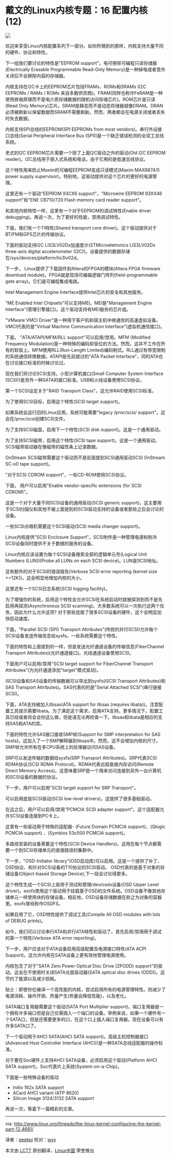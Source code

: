 戴文的Linux内核专题：16 配置内核 (12)
================================================================================
![](http://www.linux.org/attachments/slide-jpg.539/)

欢迎来享受Linux内核配置系列下一部分。如你所猜到的那样，内核支持大量不同的硬件、协议和特性。

下一组我们要讨论的特性是"EEPROM support"。电可擦除可编程只读存储器(Electrically Erasable Programmable Read-Only Memory)是一种掉电或者意外关闭后不会擦除内容的存储器。

内核支持在I2C卡上的EEPROM芯片包括FRAMs、ROMs和SRAMs (I2C EEPROMs / RAMs / ROMs 来自多数供货商)。FRAM(同样也称作FeRAM是一种使用铁电原理而不是电介质存储数据的随机访问存储芯片)。ROM芯片是只读(Read Only Memory)芯片。SRAM是静态而不是动态存储器就像DRAM。DRAN必须被刷新以保留数据而SRAM不需要刷新。然而，两者都会在电源关闭或者丢失时失去数据。

内核支持SPI总线的EEPROM(SPI EEPROMs from most vendors)。串行外设接口总线(Serial Peripheral Interface Bus (SPI))是一个缺乏错误检测的全双工总线系统。

老式的I2C EEPROM芯片需要一个除了上面I2C驱动之外的驱动(Old I2C EEPROM reader)。I2C总线用于嵌入式系统和电话，由于它用的是低速总线协议。

这个特性用来防止Maxim的可编程EEPROM变成只读模式(Maxim MAX6874/5 power supply supervisor)。特别地，这驱动提供对这个芯片的更好的电源管理。

这里还有一个驱动"EEPROM 93CX6 support"，"Microwire EEPROM 93XX46 support"和"ENE CB710/720 Flash memory card reader support"。

和其他内核特性一样，这里有一个对于EEPROM的调试特性(Enable driver debugging)。再说一次，为了更好的性能，禁用调试特性。

下面，我们有一个TI特性(Shared transport core driver)。这个驱动提供对于BT/FM和GPS芯片的传输协议。

下面的驱动支持I2C LIS3LV02Dx加速度计(STMicroeletronics LIS3LV02Dx three-axis digital accelerometer (I2C))。设备提供的数据存储在/sys/devices/platform/lis3lv02d。

下一步， Linux提供了下载固件到Altera的FPGA的模块(Altera FPGA firmware download module)。FPGA就是现场可编辑逻辑门阵列(field-programmable gate array)。它们是可编程集成电路。

Intel Management Engine Interface提供Intel芯片的安全和其他服务。

"ME Enabled Intel Chipsets"可以支持MEI。MEI是"Management Engine Interface"(管理引擎接口)。这个驱动支持有MEI服务的芯片组。

"VMware VMCI Driver"是一种用于客户机和宿主机中继通信的高速虚拟设备。VMCI代表的是"Virtual Machine Communication Interface"(虚拟机通信接口)。

下面， "ATA/ATAPI/MFM/RLL support"可以启用/禁用。MFM (Modified Frequency Modulation)是一种特殊的编码软驱位的方法。然而，这并不工作在所有的软驱上。MFM使用RLL(Run-Length Limited)编码制式。RLL通过有带宽限制的系统通信转换数据。ATAPI是先前提过的"ATA Packet Interface"，同时ATA也在讨论接口标准的时候讨论过。

现在我们将讨论SCSI支持。小型计算机接口(Small Computer System Interface (SCSI))是另外一种SATA的接口标准。USB和火线设备使用SCSI协议。

第一个SCSI设定关于"RAID Transport Class"。这允许RAID使用SCSI标准。

为了使用SCSI目标，启用这个特性(SCSI target support)。

如果系统会运行旧的Linux应用，系统可能需要"legacy /proc/scsi/ support"。这会在/proc/scsi创建SCSI文件。

为了支持SCSI磁盘，启用下一个特性(SCSI disk support)。这是一个通用驱动。

为了支持SCSI磁带，启用这个特性(SCSI tape support)。这是一个通用驱动。SCSI磁带驱动器在像磁带的磁性条上记录数据。

OnStream SCSI磁带需要这个驱动而不是前面提到SCSI通用驱动SCSI OnStream SC-x0 tape support)。

"对于SCSI CDROM support"，一些CD-ROM使用SCSI协议。

下面， 用户可以启用"Enable vendor-specific extensions (for SCSI CDROM)"。

这是一个对于大量不同SCSI设备的通用驱动(SCSI generic support)。这主要用于SCSI扫描仪和其他不被上面提到的SCSI驱动支持的设备或者那些之后会讨论的设备。

一些SCSI点唱机需要这个SCSI驱动(SCSI media changer support)。

Linux内核提供"SCSI Enclosure Support"。SCSI附件是一种管理电源和制冷SCSI设备同时提供不关于数据的服务的设备。

Linux内核应该设置为每个SCSI设备搜索全部的逻辑单元号(Logical Unit Numbers (LUN))(Probe all LUNs on each SCSI device)。LUN是SCSI地址。

这有额外的对于SCSI的错误报告(Verbose SCSI error reporting (kernel size +=12K))。这会明显地增加内核的大小。

这里还有一个SCSI日志系统(SCSI logging facility)。

为了增强你的系统，启用这个特性会允许SCSI在系统启动时就被探测到而不是先启用再探测(Asynchronous SCSI scanning)。大多数系统可以一次执行这两个任务，因此为什么允许这项? 对于那些连接了很多SCSI设备的硬件，这个会明显加快启动速度。

下面，"Parallel SCSI (SPI) Transport Attributes"(传统的并行SCSI)允许每个SCSI设备发送传输信息给sysfs。一些系统需要这个特性。

下面的特性和上面提到的一样，但是发送光纤通道设备的传输信息(FiberChannel Transport Attributes)(光纤通道接口)。光线通道设备使用SCSI。

下面用户可以启用/禁用"SCSI target support for FiberChannel Transport Attributes"(为光纤通道添加"target"模式驱动)。

iSCSI设备和SAS设备的传输数据可以导出到sysfs(iSCSI Transport Attributes)和SAS Transport Attributes)。SAS代表的的是"Serial Attached SCSI"(串行链接SCSI)。

下面，ATA支持被加入libsas(ATA support for libsas (requires libata))。注意配置工具提示需要libata。为了满足这个需求，启用ATA支持。更多情况下，配置工具已经或者将会会你这么做，但是请无论再检查一下。libsas和libata是相应的支持SAS和ATA的库。

下面的特性允许SAS接口接收SMP帧(Support for SMP interpretation for SAS hosts)。这加入了一个SMP解释器到libsas中。然而，这不会增加内核的尺寸。SMP帧允许所有在多CPU系统上的处理器访问SAS设备。

SRP可以发送传输的数据给sysfs(SRP Transport Attributes)。SRP代表SCSI RDMA协议(SCSI RDMA Protocol)。RDMA代表远程直接内存访问(Remote Direct Memory Access)。这意味着SRP是一个用来访问连接到另外一台计算机的SCSI设备的数据的协议。

下一步，用户可以启用"SCSI target support for SRP Transport"。

可以启用底层SCSI驱动(SCSI low-level drivers)。这提供了很多基础驱动。

在这之后，用户可以启用/禁用"PCMCIA SCSI adapter support"。这个适配器允许SCSI设备连接到PC卡上。

这里有一些驱动用于特殊的适配器- (Future Domain PCMCIA support)、(Qlogic PCMCIA support) 、(Symbios 53c500 PCMCIA support)。

多路径安装的设备需要这个特性(SCSI Device Handlers)。这用在每个节点都需要一个到SCSI存储单元的直接路径的集群中。

下一步，"OSD-Initiator library"(OSD启动库)可以启用。这是一个提供了补丁、OSD协议、和针对SCSI设备的T10协议的SCSI驱动。 OSD代表的是基于对象的存储设备(Object-based Storage Device);下一段会讨论得更多。

这个特性生成一个SCSI上层用于测试和管理/dev/osdx设备(OSD Upper Level driver)。exofs使用这个驱动用于挂载基于OSD的文件系统。OSD设备不像其他存储单元一样使用块的存储设备。相反地，OSD设备存储数据在称之为对象的容器里。exofs曾经称作OSDFS。

如果启用了它，OSD特性提供了调试工具(Compile All OSD modules with lots of DEBUG prints)。

如今，我们可以讨论串行ATA和并行ATA特性和驱动了。首先启用/禁用用于调试的第一个特性(Verbose ATA error reporting)。

下一步，用户应该对于ATA设备启用高级配置及电源接口特性(ATA ACPI Support)。这允许内核在SATA设备上更有效地管理电源使用。

内核包含了对于"SATA Zero Power Optical Disc Drive (ZPODD) support"的驱动。这会在不使用时关闭SATA光盘驱动器(SATA optical disc drives (ODD))。这节约了能源以及减少损耗。

贴士：即使你在编译一个高性能的内核，尝试启用所有的电源管理特性。则减少了电源消耗、操作开销、热量产生(热量会降低性能)，以及老化。

SATA端口复用器需要这个驱动(SATA Port Multiplier support)。端口复用器是一个拥有许多端口但是自己仅需插入一个端口的设备。举例来说，如果一个硬件有一个SATA口，但是还需要更多的口，在这个口上插入端口复用器。现在设备可以有许多SATA口了。

下一个驱动用于AHCI SATA(AHCI SATA support)。高级主机控制器接口(Advanced Host Controller Interface (AHCI))是一种SATA总线适配器的操作标准。

对于要在Soc硬件上支持AHCI SATA设备，必须启用这个驱动(Platform AHCI SATA support)。Soc代表片上系统(System-on-a-Chip)。

下面是一些特殊设备的驱动
- Initio 162x SATA support
- ACard AHCI variant (ATP 8620)
- Silicon Image 3124/3132 SATA support

再说一次，等着下一篇精彩的文章。

--------------------------------------------------------------------------------

via: http://www.linux.org/threads/the-linux-kernel-configuring-the-kernel-part-12.4681/

译者：[geekpi](https://github.com/geekpi) 校对：[wxy](https://github.com/wxy)

本文由 [LCTT](https://github.com/LCTT/TranslateProject) 原创翻译，[Linux中国](http://linux.cn/) 荣誉推出

